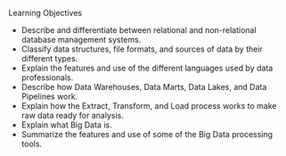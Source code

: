 Learning Objectives

- Describe and differentiate between relational and non-relational database management systems.
- Classify data structures, file formats, and sources of data by their different types.
- Explain the features and use of the different languages used by data professionals.
- Describe how Data Warehouses, Data Marts, Data Lakes, and Data Pipelines work.
- Explain how the Extract, Transform, and Load process works to make raw data ready for analysis.
- Explain what Big Data is.
- Summarize the features and use of some of the Big Data processing tools.
